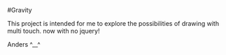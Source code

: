 #Gravity

This project is intended for me to explore the possibilities of drawing with multi touch.
now with no jquery!

Anders
^__^